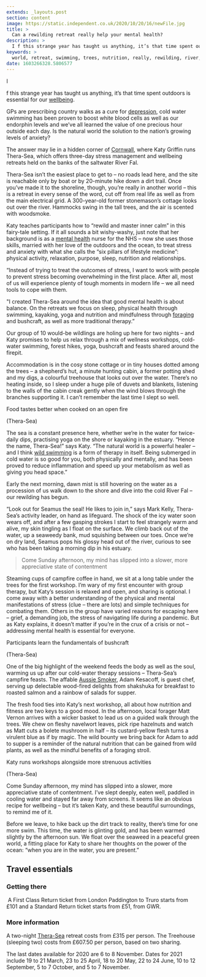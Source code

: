 ```yaml
--- 
extends: _layouts.post 
section: content 
image: https://static.independent.co.uk/2020/10/20/16/newFile.jpg 
title: > 
  Can a rewilding retreat really help your mental health? 
description: > 
  I f this strange year has taught us anything, it’s that time spent outdoors is essential for our wellbeing."I created Thera-Sea around the idea that good mental health is about balance.“The natural world is a powerful healer – and I think wild swimming is a form of therapy in itself.I come away with a better understanding of the physical and mental manifestations of stress (clue – there are lots) and simple techniques for combating them.But as Katy explains, it doesn’t matter if you’re in the crux of a crisis or not – addressing mental health is essential for everyone. 
keywords: > 
  world, retreat, swimming, trees, nutrition, really, rewilding, river, health, water, help, stress, mental, therasea, katy 
date: 1603266328.5806577 
--- 
```

<div><p class="sc-pHJJA iocNwz above-article-prompt-donations"></p><p class="sc-qPyvj qchtz">I</p><p>f this strange year has taught us anything, it&#8217;s that time spent outdoors is essential for our <a href="/topic/wellbeing">wellbeing</a>.&#160;</p><p>GPs are prescribing country walks as a cure for <a href="/topic/depression">depression</a>, cold water swimming has been proven to boost white blood cells as well as our endorphin levels and we&#8217;ve all learned the value of one precious hour outside each day. Is the natural world the solution to the nation&#8217;s growing levels of anxiety? &#160;</p><p></p><p>The answer may lie in a hidden corner of <a href="/topic/cornwall">Cornwall</a>, where Katy Griffin runs Thera-Sea, which offers three-day stress management and wellbeing retreats held on the banks of the saltwater River Fal.&#160;</p><p id="article-im-prompt"></p><p>Thera-Sea isn&#8217;t the easiest place to get to &#8211; no roads lead here, and the site is reachable only by boat or by 20-minute hike down a dirt trail. Once you&#8217;ve made it to the shoreline, though, you&#8217;re really in another world &#8211; this is a retreat in every sense of the word, cut off from real life as well as from the main electrical grid. A 300-year-old former stonemason&#8217;s cottage looks out over the river. Hammocks swing in the tall trees, and the air is scented with woodsmoke. &#160;</p><p></p><p></p><p>Katy teaches participants how to &#8220;rewild and master inner calm&#8221; in this fairy-tale setting. If it all sounds a bit wishy-washy, just note that her background is as a <a href="/topic/mental-health">mental health</a> nurse for the NHS &#8211; now she uses those skills, married with her love of the outdoors and the ocean, to treat stress and anxiety with what she calls the &#8220;six pillars of lifestyle medicine&#8221;: physical activity, relaxation, purpose, sleep, nutrition and relationships. &#160;</p><p>&#8220;Instead of trying to treat the outcomes of stress, I want to work with people to prevent stress becoming overwhelming in the first place. After all, most of us will experience plenty of tough moments in modern life &#8211; we all need tools to cope with them.&#160;</p><p id="taboola-carousel-thumbnails"></p><p>"I created Thera-Sea around the idea that good mental health is about balance. On the retreats we focus on sleep, physical health through swimming, kayaking, yoga and nutrition and mindfulness through <a href="/topic/foraging">foraging</a> and bushcraft, as well as more traditional therapy.&#8221;</p><p>Our group of 10 would-be wildlings are holing up here for two nights &#8211; and Katy promises to help us relax through a mix of wellness workshops, cold-water swimming, forest hikes, yoga, bushcraft and feasts shared around the firepit.&#160;</p><p>Accommodation is in the cosy stone cottage or in tiny houses dotted among the trees &#8211; a shepherd&#8217;s hut, a minute hunting cabin, a former potting shed and my digs, a colourful treehouse that looks out over the water. There&#8217;s no heating inside, so I sleep under a huge pile of duvets and blankets, listening to the walls of the cabin creak gently when the wind blows through the branches supporting it. I can&#8217;t remember the last time I slept so well. &#160;</p><p>Food tastes better when cooked on an open fire</p><p class="sc-pRFZy iIPyzR copyright">(Thera-Sea)</p><p>The sea is a constant presence here, whether we&#8217;re in the water for twice-daily dips, practising yoga on the shore or kayaking in the estuary. &#8220;Hence the name, Thera-Sea!&#8221; says Katy. &#8220;The natural world is a powerful healer &#8211; and I think <a href="/topic/wild-swimming">wild swimming</a> is a form of therapy in itself. Being submerged in cold water is so good for you, both physically and mentally, and has been proved to reduce inflammation and speed up your metabolism as well as giving you head space.&#8221;&#160;</p><p></p><p>Early the next morning, dawn mist is still hovering on the water as a procession of us walk down to the shore and dive into the cold River Fal &#8211; our rewilding has begun. &#160;</p><p>&#8220;Look out for Seamus the seal! He likes to join in,&#8221; says Mark Kelly, Thera-Sea&#8217;s activity leader, on hand as lifeguard. The shock of the icy water soon wears off, and after a few gasping strokes I start to feel strangely warm and alive, my skin tingling as I float on the surface. We climb back out of the water, up a seaweedy bank, mud squishing between our toes. Once we&#8217;re on dry land, Seamus pops his glossy head out of the river, curious to see who has been taking a morning dip in his estuary. &#160;</p><p class="sc-pTSbw gOmWnw">

</p><blockquote><p>Come Sunday afternoon, my mind has slipped into a slower, more appreciative state of contentment</p></blockquote><p>Steaming cups of campfire coffee in hand, we sit at a long table under the trees for the first workshop. I&#8217;m wary of my first encounter with group therapy, but Katy&#8217;s session is relaxed and open, and sharing is optional. I come away with a better understanding of the physical and mental manifestations of stress (clue &#8211; there are lots) and simple techniques for combating them. Others in the group have varied reasons for escaping here &#8211; grief, a demanding job, the stress of navigating life during a pandemic. But as Katy explains, it doesn&#8217;t matter if you&#8217;re in the crux of a crisis or not &#8211; addressing mental health is essential for everyone.
</p><p>Participants learn the fundamentals of bushcraft</p><p class="sc-pRFZy iIPyzR copyright">(Thera-Sea)</p><p>One of the big highlight of the weekend feeds the body as well as the soul, warming us up after our cold-water therapy sessions &#8211; Thera-Sea&#8217;s campfire feasts. The affable <a rel="nofollow" href="https://www.theaussiesmoker.co.uk/">Aussie Smoker</a>, Adam Kesacoff, is guest chef, serving up delectable wood-fired delights from shakshuka for breakfast to roasted salmon and a rainbow of salads for supper.&#160;</p><p></p><p>The fresh food ties into Katy&#8217;s next workshop, all about how nutrition and fitness are two keys to a good mood. In the afternoon, local forager Matt Vernon arrives with a wicker basket to lead us on a guided walk through the trees. We chew on fleshy navelwort leaves, pick ripe hazelnuts and watch as Matt cuts a bolete mushroom in half &#8211; its custard-yellow flesh turns a virulent blue as if by magic. The wild bounty we bring back for Adam to add to supper is a reminder of the natural nutrition that can be gained from wild plants, as well as the mindful benefits of a foraging stroll. &#160;</p><p>Katy runs workshops alongside more strenuous activities</p><p class="sc-pRFZy iIPyzR copyright">(Thera-Sea)</p><p>Come Sunday afternoon, my mind has slipped into a slower, more appreciative state of contentment. I&#8217;ve slept deeply, eaten well, paddled in cooling water and stayed far away from screens. It seems like an obvious recipe for wellbeing &#8211; but it&#8217;s taken Katy, and these beautiful surroundings, to remind me of it.&#160;</p><p>Before we leave, to hike back up the dirt track to reality, there&#8217;s time for one more swim. This time, the water is glinting gold, and has been warmed slightly by the afternoon sun. We float over the seaweed in a peaceful green world, a fitting place for Katy to share her thoughts on the power of the ocean: &#8220;when you are in the water, you are present.&#8221; &#160;</p><p class="sc-pdkfH jjYIOP"><h2>Travel essentials</h2></p><p class="sc-pdkfH jjYIOP"><h3>Getting there</h3></p><p>&#160;A First Class Return ticket from London Paddington to Truro starts from &#163;101 and a Standard Return ticket starts from &#163;51, from GWR.</p><p class="sc-pdkfH jjYIOP"><h3>More information</h3></p><p>A two-night <a rel="nofollow" href="www.thera-sea.co.uk">Thera-Sea</a> retreat costs from &#163;315 per person. The Treehouse (sleeping two) costs from &#163;607.50 per person, based on two sharing.&#160;</p><p></p><p>The last dates available for 2020 are 6 to 8 November. Dates for 2021 include 19 to 21 March, 23 to 25 April, 18 to 20 May, 22 to 24 June, 10 to 12 September, 5 to 7 October, and 5 to 7 November.</p><p class="sc-ptCms fzKffT"></p></div>